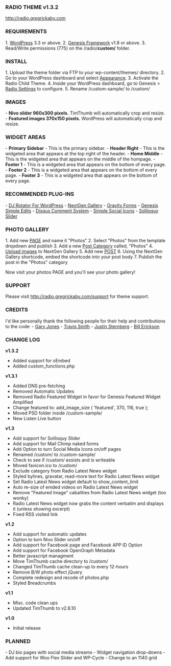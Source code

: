 <h3>RADIO THEME v1.3.2</h3>
<a href="http://radio.gregrickaby.com">http://radio.gregrickaby.com</a>

<h3>REQUIREMENTS</h3>
1. <a href="http://wordpress.org">WordPress</a> 3.3 or above.
2. <a href="http://gregrickaby.com/go/genesis-theme">Genesis Framework</a> v1.8 or above.
3. Read/Write permissions (775) on the /radio/<strong>custom/</strong> folder.

<h3>INSTALL</h3>
1. Upload the theme folder via FTP to your wp-content/themes/ directory.
2. Go to your WordPress dashboard and select <a href="/wp-admin/themes.php">Appearance</a>.
3. Activate the Radio Child Theme.
4. Inside your WordPress dashboard, go to Genesis > <a href="/wp-admin/admin.php?page=radio-theme-settings">Radio Settings</a> to configure.
5. Rename /custom-sample/ to /custom/

<h3>IMAGES</h3>
- <strong>Nivo slider 960x300 pixels.</strong> TimThumb will automatically crop and resize.
- <strong>Featured images 370x150 pixels.</strong> WordPress will automatically crop and resize.

<h3>WIDGET AREAS</h3>
- <strong>Primary Sidebar</strong> - This is the primary sidebar.
- <strong>Header Right</strong> - This is the widgeted area that appears at the top right of the header.
- <strong>Home Middle</strong> - This is the widgeted area that appears on the middle of the hompage.
- <strong>Footer 1</strong> - This is a widgeted area that appears on the bottom of every page.
- <strong>Footer 2</strong> - This is a widgeted area that appears on the bottom of every page.
- <strong>Footer 3</strong> - This is a widgeted area that appears on the bottom of every page.

<h3>RECOMMENDED PLUG-INS</h3>
- <a href="http://wordpress.org/extend/plugins/dj-rotator-for-wordpress/" target="_blank">DJ Rotator For WordPress</a>
- <a href="http://wordpress.org/extend/plugins/nextgen-gallery/" target="_blank">NextGen Gallery</a>
- <a href="http://www.gravityforms.com/" target="_blank">Gravity Forms</a>
- <a href="http://wordpress.org/extend/plugins/genesis-simple-edits/" target="_blank">Genesis Simple Edits</a>
- <a href="http://wordpress.org/extend/plugins/disqus-comment-system/" target="_blank">Disqus Comment System</a>
- <a href="http://wordpress.org/extend/plugins/simple-social-icons/" target="_blank">Simple Social Icons</a>
- <a href="http://soliloquywp.com/">Soliloquy Slider</a>

<h3>PHOTO GALLERY</h3>
1. Add new <a href="/wp-admin/post-new.php?post_type=page">PAGE</a> and name it "Photos"
2. Select "Photos" from the template dropdown and publish
3. Add a new <a href="/wp-admin/edit-tags.php?taxonomy=category">Post Category</a> called, "Photos"
4. <a href="/wp-admin/admin.php?page=nggallery-add-gallery">Upload images</a> to NextGen Gallery
5. Add new <a href="/wp-admin/post-new.php">POST</a>
6. Using the NextGen Gallery shortcode, embed the shortcode into your post body
7. Publish the post in the "Photos" category

Now visit your photos PAGE and you'll see your photo gallery!

<h3>SUPPORT</h3>
Please visit <a href="http://radio.gregrickaby.com/support">http://radio.gregrickaby.com/support</a> for theme support.

<h3>CREDITS</h3>
I'd like personally thank the following people for their help and contributions to the code:
- <a href="http://garyjones.co.uk/">Gary Jones</a>
- <a href="http://wpsmith.net/">Travis Smith</a>
- <a href="http://about.me/jtsternberg">Justin Sternberg</a>
- <a href="http://billerickson.net/">Bill Erickson</a>

<h3>CHANGE LOG</h3>

<strong>v1.3.2</strong>
- Added support for oEmbed
- Added custom_functions.php

<strong>v1.3.1</strong>
- Added DNS pre-fetching
- Removed Automatic Updates
- Removed Radio Featured Widget in favor for Genesis Featured Widget Amplified
- Change featured to: add_image_size ( 'featured', 370, 116, true );
- Moved PSD folder inside /custom-sample/
- New Listen Live button

<strong>v1.3</strong>
- Add support for Soliloquy Slider
- Add support for Mail Chimp naked forms
- Add Option to turn Social Media Icons on/off pages
- Renamed /custom/ to /custom-sample/
- Check to see if /custom/ exsists and is writeable
- Moved favicon.ico to /custom/
- Exclude category from Radio Latest News widget
- Styled bylines, gravatar, read-more text for Radio Latest News widget
- Set Radio Latest News widget default to show_content_limit
- Auto re-size of emded videos on Radio Latest News widget
- Remove "Featured Image" cabalities from Radio Latest News widget (too wonky)
- Radio Latest News widget now grabs the content verbatim and displays it (unless showing excerpt)
- Fixed RSS visited link

<strong>v1.2</strong>
- Add support for automatic updates
- Option to turn Nivo Slider on/off
- Add support for Facebook page and Facebook APP ID Option
- Add support for Facebook OpenGraph Metadata
- Better javascript managment
- Move TimThumb cache directory to /custom/
- Changed TimThumb cache clean-up to every 12-hours
- Remove B/W photo effect jQuery
- Complete redesign and recode of photos.php
- Styled Breadcrumbs

<strong>v1.1</strong>
- Misc. code clean ups
- Updated TimThumb to v2.8.10

<strong>v1.0</strong>
- Initial release

<h3>PLANNED</h3>
- DJ bio pages with social media streams
- Widget navigation drop-downs
- Add support for Woo Flex Slider and WP-Cycle
- Change to an 1140 grid
